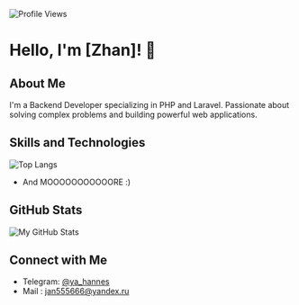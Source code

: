 ![Profile Views](https://komarev.com/ghpvc/?username=yahannes&color=blue)
# Hello, I'm [Zhan]! 👋

## About Me
I'm a Backend Developer specializing in PHP and Laravel. Passionate about solving complex problems and building powerful web applications.

## Skills and Technologies
![Top Langs](https://github-readme-stats.vercel.app/api/top-langs/?username=yahannes&layout=compact)
- And MOOOOOOOOOOORE :)

## GitHub Stats
![My GitHub Stats](https://github-readme-stats.vercel.app/api?username=yahannes&show_icons=true&theme=dark&hide_border=true&bg_color=0D1117&title_color=007ACC&icon_color=007ACC)

## Connect with Me
- Telegram: [@ya_hannes](https://t.me/ya_hannes)
- Mail : [jan555666@yandex.ru](jan555666@yandex.ru)
